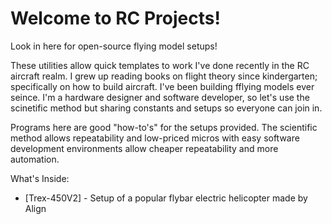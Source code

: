 # Welcome to RC Projects!

Look in here for open-source flying model setups! 

These utilities allow quick templates to work I've done recently in the RC aircraft realm. I grew up reading books on flight theory since
kindergarten; specifically on how to build aircraft. I've been building fflying models ever seince. I'm a hardware designer and software
developer, so let's use the scinetific method but sharing constants and setups so everyone can join in.

Programs here are good "how-to's" for the setups provided. The scientific method allows repeatability and low-priced micros with easy
software development environments allow cheaper repeatability and more automation.  

What's Inside:
  * [Trex-450V2] - Setup of a popular flybar electric helicopter made by Align 
